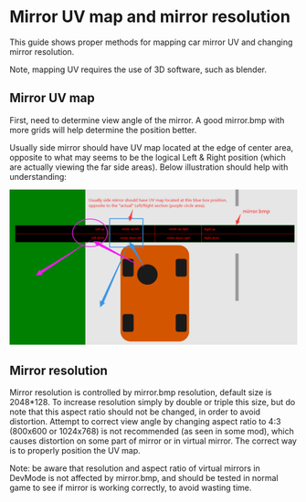 # Mirror UV map and mirror resolution

This guide shows proper methods for mapping car mirror UV and changing mirror resolution.

Note, mapping UV requires the use of 3D software, such as blender.

## Mirror UV map

First, need to determine view angle of the mirror. A good mirror.bmp with more grids will help determine the position better.

Usually side mirror should have UV map located at the edge of center area, opposite to what may seems to be the logical Left & Right position (which are actually viewing the far side areas). Below illustration should help with understanding:

![image](../images/vehicle/rear_mirror_001.png)

## Mirror resolution

Mirror resolution is controlled by mirror.bmp resolution, default size is 2048*128. To increase resolution simply by double or triple this size, but do note that this aspect ratio should not be changed, in order to avoid distortion. Attempt to correct view angle by changing aspect ratio to 4:3 (800x600 or 1024x768) is not recommended (as seen in some mod), which causes distortion on some part of mirror or in virtual mirror. The correct way is to properly position the UV map.

Note: be aware that resolution and aspect ratio of virtual mirrors in DevMode is not affected by mirror.bmp, and should be tested in normal game to see if mirror is working correctly, to avoid wasting time.
